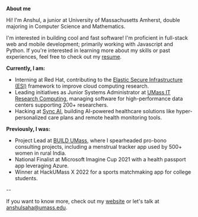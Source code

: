 **About me**

Hi! I'm Anshul, a junior at University of Massachusetts Amherst, double majoring in Computer Science and Mathematics.

I'm interested in building cool and fast software! I'm proficient in full-stack web and mobile development; primarily working with Javascript and Python. If you're interested in learning more about my skills or past experiences, feel free to check out my [resume](https://anshulsaha.com/resume).

**Currently, I am:**

- Interning at Red Hat, contributing to the [Elastic Secure Infrastructure (ESI)](https://research.redhat.com/blog/research_project/elastic-secure-infrastructure/) framework to improve cloud computing research.
- Leading initiatives as Junior Systems Administrator at [UMass IT Research Computing](https://docs.unity.rc.umass.edu), managing software for high-performance data centers supporting 200+ researchers.
- Hacking at [Sync AI](https://justsync.ai), building AI-powered healthcare solutions like hyper-personalized care plans and remote health monitoring tools.

**Previously, I was:**

- Project Lead at [BUILD UMass](https://buildumass.com), where I spearheaded pro-bono consulting projects, including a menstrual tracker app used by 500+ women in rural India.
- National Finalist at Microsoft Imagine Cup 2021 with a health passport app leveraging Azure.
- Winner at HackUMass X 2022 for a sports matchmaking app for college students.

--

If you want to know more, check out my [website](https://anshulsaha.com) or let's talk at anshulsaha@umass.edu.
